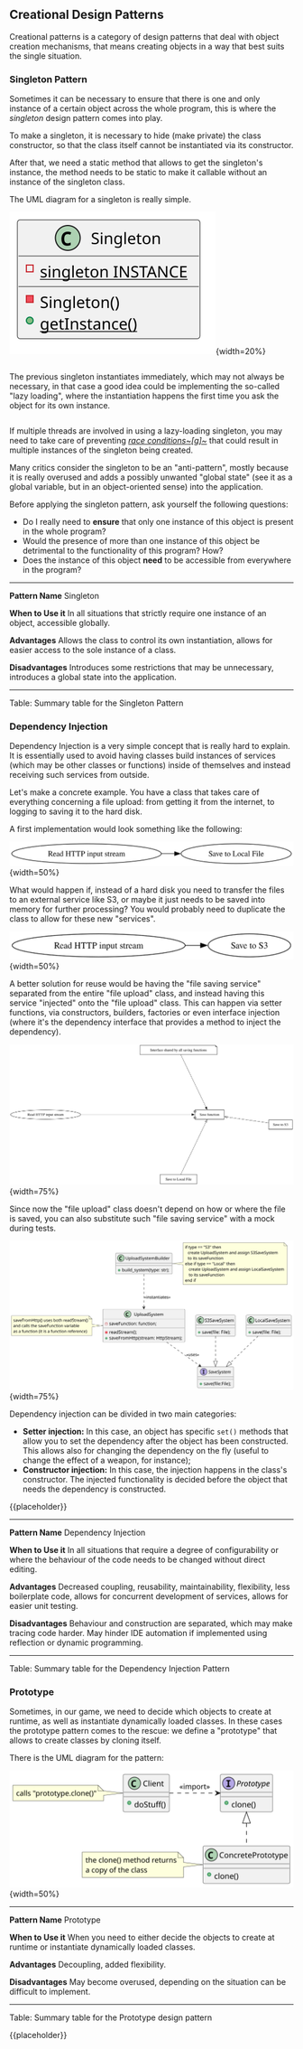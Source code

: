 Creational Design Patterns
--------------------------

Creational patterns is a category of design patterns that deal with object creation mechanisms, that means creating objects in a way that best suits the single situation.

### Singleton Pattern

Sometimes it can be necessary to ensure that there is one and only instance of a certain object across the whole program, this is where the *singleton* design pattern comes into play.

To make a singleton, it is necessary to hide (make private) the class constructor, so that the class itself cannot be instantiated via its constructor.

After that, we need a static method that allows to get the singleton's instance, the method needs to be static to make it callable without an instance of the singleton class.

The UML diagram for a singleton is really simple.

![The UML diagram for a singleton pattern](./images/design_patterns/singleton.svg){width=20%}

```{src='design_patterns/singleton' caption='Example of a singleton pattern'}
```

The previous singleton instantiates immediately, which may not always be necessary, in that case a good idea could be implementing the so-called "lazy loading", where the instantiation happens the first time you ask the object for its own instance.

```{src='design_patterns/singleton_lazyload' caption='Example of a singleton pattern with lazy loading'}
```

If multiple threads are involved in using a lazy-loading singleton, you may need to take care of preventing *[race conditions~\[g\]~](#gl_racecondition)* that could result in multiple instances of the singleton being created.

Many critics consider the singleton to be an "anti-pattern", mostly because it is really overused and adds a possibly unwanted "global state" (see it as a global variable, but in an object-oriented sense) into the application.

Before applying the singleton pattern, ask yourself the following questions:

- Do I really need to **ensure** that only one instance of this object is present in the whole program?
- Would the presence of more than one instance of this object be detrimental to the functionality of this program? How?
- Does the instance of this object **need** to be accessible from everywhere in the program?

------------------    ------------------------------------------------------------------------------
**Pattern Name**      Singleton

**When to Use it**    In all situations that strictly require one instance of an object, accessible globally.

**Advantages**        Allows the class to control its own instantiation, allows for easier access to the sole instance of a class.

**Disadvantages**     Introduces some restrictions that may be unnecessary, introduces a global state into the application.

------------------------------------------------------------------------------------------------

Table: Summary table for the Singleton Pattern

### Dependency Injection

Dependency Injection is a very simple concept that is really hard to explain. It is essentially used to avoid having classes build instances of services (which may be other classes or functions) inside of themselves and instead receiving such services from outside.

Let's make a concrete example. You have a class that takes care of everything concerning a file upload: from getting it from the internet, to logging to saving it to the hard disk.

A first implementation would look something like the following:

![A naive implementation of a local file upload system](./images/design_patterns/file_upload_naive.svg){width=50%}

What would happen if, instead of a hard disk you need to transfer the files to an external service like S3, or maybe it just needs to be saved into memory for further processing? You would probably need to duplicate the class to allow for these new "services".

![A naive implementation of a file upload system on S3](./images/design_patterns/file_upload_naive_s3.svg){width=50%}

A better solution for reuse would be having the "file saving service" separated from the entire "file upload" class, and instead having this service "injected" onto the "file upload" class. This can happen via setter functions, via constructors, builders, factories or even interface injection (where it's the dependency interface that provides a method to inject the dependency).

![Using Interfaces and DI to build a flexible file upload](./images/design_patterns/file_upload_di.svg){width=75%}

Since now the "file upload" class doesn't depend on how or where the file is saved, you can also substitute such "file saving service" with a mock during tests.

![Possible class structure for a DI file upload](./images/design_patterns/dependency_injection.svg){width=75%}

Dependency injection can be divided in two main categories:

- **Setter injection:** In this case, an object has specific `set()` methods that allow you to set the dependency after the object has been constructed. This allows also for changing the dependency on the fly (useful to change the effect of a weapon, for instance);
- **Constructor injection:** In this case, the injection happens in the class's constructor. The injected functionality is decided before the object that needs the dependency is constructed.

{{placeholder}}

<!-- TODO: Dependency injection design pattern -->

------------------    ------------------------------------------------------------------------------
**Pattern Name**      Dependency Injection

**When to Use it**    In all situations that require a degree of configurability or where the behaviour of the code needs to be changed without direct editing.

**Advantages**        Decreased coupling, reusability, maintainability, flexibility, less boilerplate code, allows for concurrent development of services, allows for easier unit testing.

**Disadvantages**     Behaviour and construction are separated, which may make tracing code harder. May hinder IDE automation if implemented using reflection or dynamic programming.

------------------------------------------------------------------------------------------------

Table: Summary table for the Dependency Injection Pattern

### Prototype

Sometimes, in our game, we need to decide which objects to create at runtime, as well as instantiate dynamically loaded classes. In these cases the prototype pattern comes to the rescue: we define a "prototype" that allows to create classes by cloning itself.

There is the UML diagram for the pattern:

![Diagram of the Prototype Pattern](./images/design_patterns/class_prototype.svg){width=50%}

------------------    ------------------------------------------------------------------------------
**Pattern Name**      Prototype

**When to Use it**    When you need to either decide the objects to create at runtime or instantiate dynamically loaded classes.

**Advantages**        Decoupling, added flexibility.

**Disadvantages**     May become overused, depending on the situation can be difficult to implement.

------------------------------------------------------------------------------------------------

Table: Summary table for the Prototype design pattern

{{placeholder}}

<!-- TODO: add code for the prototype pattern -->

